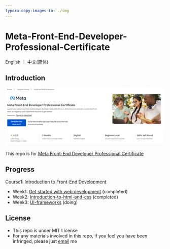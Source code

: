 ```yaml
---
typora-copy-images-to: ./img
---
```


# Meta-Front-End-Developer-Professional-Certificate

English ｜ [中文(简体)](README-CN.md)

## Introduction

![Screenshot 2023-01-28 220150](img/Screenshot%202023-01-28%20220150.png)

This repo is for <a href="https://www.coursera.org/professional-certificates/meta-front-end-developer">Meta Front-End Developer Professional Certificate</a>



## Progress

<a href="https://www.coursera.org/learn/introduction-to-front-end-development?specialization=meta-front-end-developer">Course1: Introduction to Front-End Development</a>

- Week1: <a href="https://github.com/ascendho/Meta-Front-End-Developer-Professional-Certificate/tree/master/C1-Introduction%20to%20Front-End%20Development/Week1-%20Get%20started%20with%20web%20development">Get started with web development</a> (completed)
- Week2: <a href="https://github.com/ascendho/Meta-Front-End-Developer-Professional-Certificate/tree/master/C1-Introduction%20to%20Front-End%20Development/Week2%20-%20Introduction-to-html-and-css">Introduction-to-html-and-css</a> (completed)
- Week3: <a href="https://github.com/ascendho/Meta-Front-End-Developer-Professional-Certificate/tree/master/C1-Introduction%20to%20Front-End%20Development/Week3%20-%20UI-frameworks">UI-frameworks</a> (doing)



## License

- This repo is under MIT License
- For any materials involved in this repo, if you feel you have been infringed, please just <a href="mailto:ascendho@outlook.com">email</a> me

